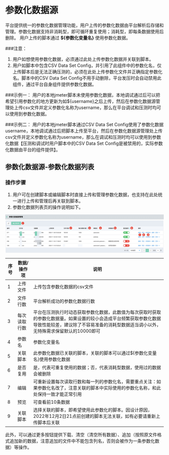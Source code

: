 # 参数化数据源
平台提供统一的参数化数据管理功能，用户上传的参数化数据由平台解析后存储和管理。参数化数据支持非消耗型，即可循环重复使用；消耗型，即每条数据使用后删除。
用户上传的脚本通过 **${参数化变量名}** 使用参数化数据。

###注意：
1.  用户如想使用参数化数据，必须通过此处上传参数化数据并关联到脚本。
2.  用户如脚本中包含CSV Data Set Config，并引用了此组件中的参数化名，仅上传脚本后是无法正确压测的，必须在此处上传参数化文件并正确指定参数化名。脚本中的CSV Data Set Config不用手动删除，平台发压时会自动禁用此组件，通过平台自身组件提供参数化数据。


###示例一：
用户的本地jmeter脚本未使用参数化数据，本地调试通过后可以把希望引用参数化的地方更新为如${username}之后上传，然后在参数化数据源管理处上传csv文件并定义参数化名称为username，那么在平台调试和压测时均可以使用到参数化数据。

###示例二：
用户的本地jmeter脚本通过CSV Data Set Config使用了参数化数据username，本地调试通过后把脚本上传至平台，然后在参数化数据源管理处上传csv文件并定义参数化名称为username，那么在调试和压测时均可以使用到参数化数据【压测和调试时用户脚本中的CSV Data Set Config是被禁用的，实际参数化数据由平台的组件提供】。


## 参数化数据源-参数化数据列表
### 操作步骤
1. 用户可在创建脚本或编辑脚本时直接上传和管理参数化数据，也支持在此处统一进行上传和管理后再关联到脚本。
2. 参数化数据列表页的操作说明如下。

![参数化数据源-列表](../../../../image/Perftest/perf-27-update.png)

|序号|数据/操作项|说明|
|---|---|---|
|1|上传文件|上传包含参数化数据的csv文件|
|2|文件行数|平台解析成功的参数化数据行数|
|3|每次读取行数|平台在压测执行时动态获取参数化数据，此数值为每次获取时获取的参数化数据量。如果设置的较小会造成平台频繁获取参数化数据导致性能较差，建议除了不容易准备的消耗型数据适当调小以外，无特殊需求保留默认的10000即可|
|4|参数名|参数化变量名|
|5|关联脚本|此参数化数据已关联的脚本，关联的脚本可以通过${参数化变量名}使用参数化数据|
|6|是否复用|是，代表可重复使用的数据；否，代表消耗型数据，使用过的数据会被删除|
|7|编辑|可重新设置每次读取行数和每一列的参数化名，需要重点关注：如果参数化名改了，注意关联的脚本中实际使用的参数化名称，和此处保持一致才能正常引用|
|8|预览|可查看前10条数据|
|9|关联脚本|选择关联的脚本，即希望使用此参数化的脚本。因设计原因，2022年12月2日21点前创建的脚本无法关联，如有必要请重新上传脚本后关联|

此外，可以通过更多按钮提供下载、清空（清空所有数据）、追加（按照原文件格式追加新的数据，注意追加的文件中不能包含列名，否则会被作为一条参数化数据）等操作。

